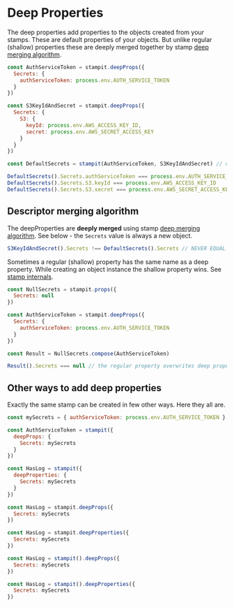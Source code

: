 # Deep Properties

The deep properties add properties to the objects created from your stamps. These are default properties of your objects. But unlike regular \(shallow\) properties these are deeply merged together by stamp [deep merging algorithm](/specification/merging-algorithm.md).

```js
const AuthServiceToken = stampit.deepProps({
  Secrets: {
    authServiceToken: process.env.AUTH_SERVICE_TOKEN
  }
})

const S3KeyIdAndSecret = stampit.deepProps({
  Secrets: {
    S3: {
      keyId: process.env.AWS_ACCESS_KEY_ID,
      secret: process.env.AWS_SECRET_ACCESS_KEY
    }
  }
})

const DefaultSecrets = stampit(AuthServiceToken, S3KeyIdAndSecret) // composing them together

DefaultSecrets().Secrets.authServiceToken === process.env.AUTH_SERVICE_TOKEN
DefaultSecrets().Secrets.S3.keyId === process.env.AWS_ACCESS_KEY_ID
DefaultSecrets().Secrets.S3.secret === process.env.AWS_SECRET_ACCESS_KEY
```

## Descriptor merging algorithm

The deepProperties are **deeply merged** using stamp [deep merging algorithm](/specification/merging-algorithm.md). See below - the `Secrets` value is always a new object.

```js
S3KeyIdAndSecret().Secrets !== DefaultSecrets().Secrets // NEVER EQUAL! NO MATTER WHAT!
```

Sometimes a regular \(shallow\) property has the same name as a deep property. While creating an object instance the shallow property wins. See [stamp internals](/object-creation.md).

```js
const NullSecrets = stampit.props({
  Secrets: null
})

const AuthServiceToken = stampit.deepProps({
  Secrets: {
    authServiceToken: process.env.AUTH_SERVICE_TOKEN
  }
})

const Result = NullSecrets.compose(AuthServiceToken)

Result().Secrets === null // the regular property overwrites deep property while creating an object
```

## Other ways to add deep properties

Exactly the same stamp can be created in few other ways. Here they all are.

```js
const mySecrets = { authServiceToken: process.env.AUTH_SERVICE_TOKEN }

const AuthServiceToken = stampit({
  deepProps: {
    Secrets: mySecrets
  }
})

const HasLog = stampit({
  deepProperties: {
    Secrets: mySecrets
  }
})

const HasLog = stampit.deepProps({
  Secrets: mySecrets
})

const HasLog = stampit.deepProperties({
  Secrets: mySecrets
})

const HasLog = stampit().deepProps({
  Secrets: mySecrets
})

const HasLog = stampit().deepProperties({
  Secrets: mySecrets
})
```



